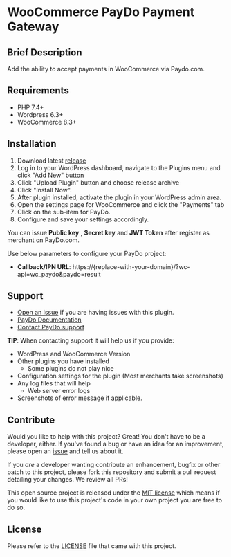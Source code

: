 WooCommerce PayDo Payment Gateway
=====================

## Brief Description

Add the ability to accept payments in WooCommerce via Paydo.com.

## Requirements

- PHP 7.4+
- Wordpress 6.3+
- WooCommerce 8.3+


## Installation
 1. Download latest [release](https://github.com/PaydoW/woocommerce-plugin/releases)
 2. Log in to your WordPress dashboard, navigate to the Plugins menu and click "Add New" button
 3. Click "Upload Plugin" button and choose release archive
 4. Click "Install Now". 
 5. After plugin installed, activate the plugin in your WordPress admin area.
 6. Open the settings page for WooCommerce and click the "Payments" tab
 7. Click on the sub-item for PayDo.
 8. Configure and save your settings accordingly.

You can issue  **Public key** , **Secret key** and **JWT Token** after register as merchant on PayDo.com.  

Use below parameters to configure your PayDo project:
* **Callback/IPN URL**: https://{replace-with-your-domain}/?wc-api=wc_paydo&paydo=result

## Support

* [Open an issue](https://github.com/PaydoW/woocommerce-plugin/issues) if you are having issues with this plugin.
* [PayDo Documentation](https://paydo.com/en/documentation/common/)
* [Contact PayDo support](https://paydo.com/en/contact-us/)
  
**TIP**: When contacting support it will help us if you provide:

* WordPress and WooCommerce Version
* Other plugins you have installed
  * Some plugins do not play nice
* Configuration settings for the plugin (Most merchants take screenshots)
* Any log files that will help
  * Web server error logs
* Screenshots of error message if applicable.

## Contribute

Would you like to help with this project?  Great!  You don't have to be a developer, either.
If you've found a bug or have an idea for an improvement, please open an
[issue](https://github.com/PaydoW/woocommerce-plugin/issues) and tell us about it.

If you *are* a developer wanting contribute an enhancement, bugfix or other patch to this project,
please fork this repository and submit a pull request detailing your changes.  We review all PRs!

This open source project is released under the [MIT license](http://opensource.org/licenses/MIT)
which means if you would like to use this project's code in your own project you are free to do so.


## License

Please refer to the 
[LICENSE](https://github.com/PaydoW/woocommerce-plugin/blob/master/LICENSE)
file that came with this project.
